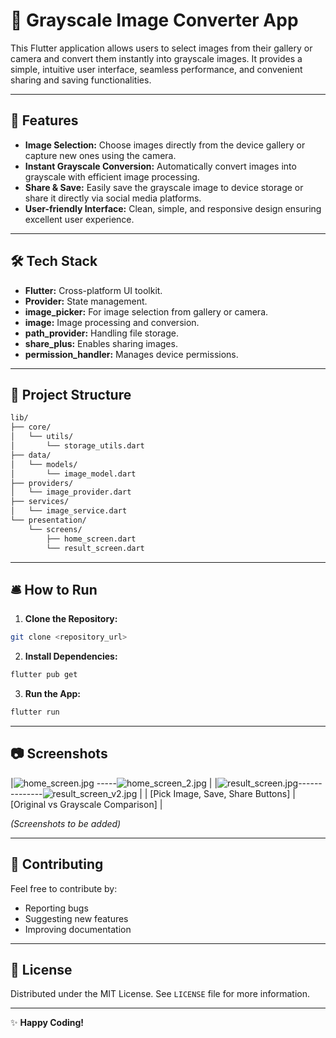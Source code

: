 # 📸 Grayscale Image Converter App

This Flutter application allows users to select images from their gallery or camera and convert them instantly into grayscale images. It provides a simple, intuitive user interface, seamless performance, and convenient sharing and saving functionalities.

---

## 🚀 Features

- **Image Selection:** Choose images directly from the device gallery or capture new ones using the camera.
- **Instant Grayscale Conversion:** Automatically convert images into grayscale with efficient image processing.
- **Share & Save:** Easily save the grayscale image to device storage or share it directly via social media platforms.
- **User-friendly Interface:** Clean, simple, and responsive design ensuring excellent user experience.

---

## 🛠️ Tech Stack

- **Flutter:** Cross-platform UI toolkit.
- **Provider:** State management.
- **image_picker:** For image selection from gallery or camera.
- **image:** Image processing and conversion.
- **path_provider:** Handling file storage.
- **share_plus:** Enables sharing images.
- **permission_handler:** Manages device permissions.

---

## 📂 Project Structure

```bash
lib/
├── core/
│   └── utils/
│       └── storage_utils.dart
├── data/
│   └── models/
│       └── image_model.dart
├── providers/
│   └── image_provider.dart
├── services/
│   └── image_service.dart
└── presentation/
    └── screens/
        ├── home_screen.dart
        └── result_screen.dart
```

---

## 🛎️ How to Run

1. **Clone the Repository:**
```bash
git clone <repository_url>
```

2. **Install Dependencies:**
```bash
flutter pub get
```

3. **Run the App:**
```bash
flutter run
```

---

## 📷 Screenshots

|![home_screen.jpg](Screenshots/home_screen.jpg) -----![home_screen_2.jpg](Screenshots/home_screen_2.jpg) |
|![result_screen.jpg](Screenshots/result_screen.jpg)--------------![result_screen_v2.jpg](Screenshots/result_screen_v2.jpg) |
| [Pick Image, Save, Share Buttons] | [Original vs Grayscale Comparison] |

*(Screenshots to be added)*

---

## 📖 Contributing

Feel free to contribute by:
- Reporting bugs
- Suggesting new features
- Improving documentation

---

## 📜 License

Distributed under the MIT License. See `LICENSE` file for more information.

---

✨ **Happy Coding!**